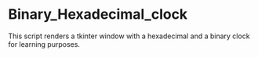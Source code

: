 # Binary_Hexadecimal_clock
This script renders a tkinter window with a hexadecimal and a binary clock for learning purposes.
